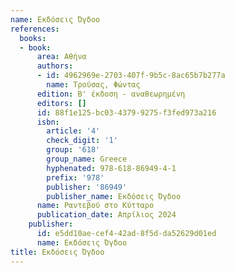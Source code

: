 ```yaml
---
name: Εκδόσεις Όγδοο
references:
  books:
  - book:
      area: Αθήνα
      authors:
      - id: 4962969e-2703-407f-9b5c-8ac65b7b277a
        name: Τρούσας, Φώντας
      edition: Β' έκδοση - αναθεωρημένη
      editors: []
      id: 88f1e125-bc03-4379-9275-f3fed973a216
      isbn:
        article: '4'
        check_digit: '1'
        group: '618'
        group_name: Greece
        hyphenated: 978-618-86949-4-1
        prefix: '978'
        publisher: '86949'
        publisher_name: Εκδόσεις Όγδοο
      name: Ραντεβού στο Κύτταρο
      publication_date: Απρίλιος 2024
    publisher:
      id: e5dd10ae-cef4-42ad-8f5d-da52629d01ed
      name: Εκδόσεις Όγδοο
title: Εκδόσεις Όγδοο
---
```


